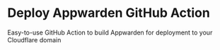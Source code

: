 # Deploy Appwarden GitHub Action

Easy-to-use GitHub Action to build Appwarden for deployment to your Cloudflare domain
